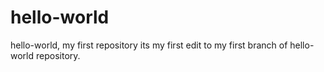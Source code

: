 # hello-world
hello-world, my first repository
its my first edit to my first branch of hello-world repository.

